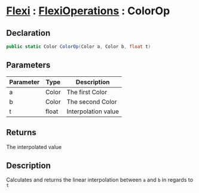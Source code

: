 # [Flexi](../Docs.md) : [FlexiOperations](FlexiOperations.md) : ColorOp
## Declaration
```cs
public static Color ColorOp(Color a, Color b, float t)
```

## Parameters
| Parameter | Type | Description |
| - | - | - |
| a | Color | The first Color |
| b | Color | The second Color |
| t | float | Interpolation value |

## Returns
The interpolated value

## Description
Calculates and returns the linear interpolation between `a` and `b` in regards to `t`
